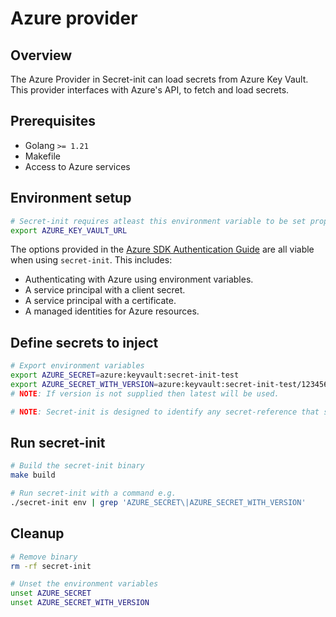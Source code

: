 # Azure provider

## Overview

The Azure Provider in Secret-init can load secrets from Azure Key Vault. This provider interfaces with Azure's API, to fetch and load secrets.

## Prerequisites

- Golang `>= 1.21`
- Makefile
- Access to Azure services

## Environment setup

```bash
# Secret-init requires atleast this environment variable to be set properly
export AZURE_KEY_VAULT_URL
```

The options provided in the [Azure SDK Authentication Guide](https://learn.microsoft.com/en-us/azure/developer/go/azure-sdk-authentication?tabs=bash#2-authenticate-with-azure) are all viable when using `secret-init`.
This includes:

- Authenticating with Azure using environment variables.
- A service principal with a client secret.
- A service principal with a certificate.
- A managed identities for Azure resources.

## Define secrets to inject

```bash
# Export environment variables
export AZURE_SECRET=azure:keyvault:secret-init-test
export AZURE_SECRET_WITH_VERSION=azure:keyvault:secret-init-test/1234567f0c4848958aeee4e3e8eabb9e
# NOTE: If version is not supplied then latest will be used.

# NOTE: Secret-init is designed to identify any secret-reference that starts with "azure:keyvault"
```

## Run secret-init

```bash
# Build the secret-init binary
make build

# Run secret-init with a command e.g.
./secret-init env | grep 'AZURE_SECRET\|AZURE_SECRET_WITH_VERSION'
```

## Cleanup

```bash
# Remove binary
rm -rf secret-init

# Unset the environment variables
unset AZURE_SECRET
unset AZURE_SECRET_WITH_VERSION
```
